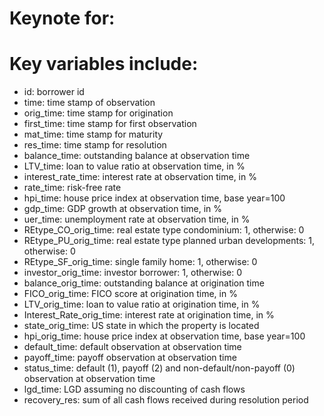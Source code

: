 # Keynote for: 


# Key variables include:
- id: borrower id
- time: time stamp of observation
- orig_time: time stamp for origination
- first_time: time stamp for first observation
- mat_time: time stamp for maturity
- res_time: time stamp for resolution
- balance_time: outstanding balance at observation time
- LTV_time: loan to value ratio at observation time, in %
- interest_rate_time: interest rate at observation time, in %
- rate_time: risk-free rate
- hpi_time: house price index at observation time, base year=100
- gdp_time: GDP growth at observation time, in %
- uer_time: unemployment rate at observation time, in %
- REtype_CO_orig_time: real estate type condominium: 1, otherwise: 0
- REtype_PU_orig_time: real estate type planned urban developments: 1, otherwise: 0
- REtype_SF_orig_time: single family home: 1, otherwise: 0
- investor_orig_time: investor borrower: 1, otherwise: 0
- balance_orig_time: outstanding balance at origination time
- FICO_orig_time: FICO score at origination time, in %
- LTV_orig_time: loan to value ratio at origination time, in %
- Interest_Rate_orig_time: interest rate at origination time, in %
- state_orig_time: US state in which the property is located
- hpi_orig_time: house price index at observation time, base year=100
- default_time: default observation at observation time
- payoff_time: payoff observation at observation time
- status_time: default (1), payoff (2) and non-default/non-payoff (0) observation at observation time
- lgd_time: LGD assuming no discounting of cash flows
- recovery_res: sum of all cash flows received during resolution period
